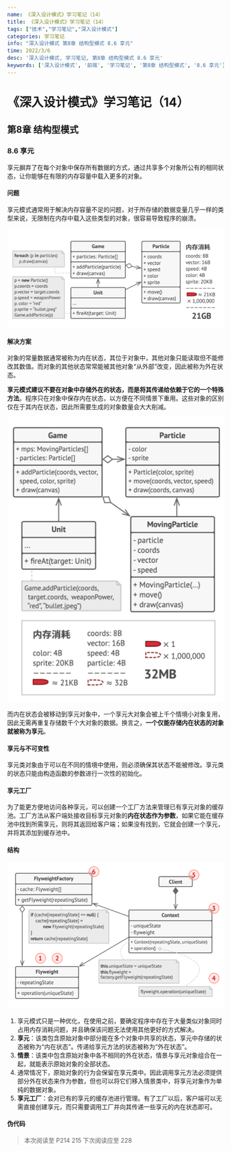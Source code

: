 ```yaml
---
name: 《深入设计模式》学习笔记（14）
title: 《深入设计模式》学习笔记（14）
tags: ["技术","学习笔记","深入设计模式"]
categories: 学习笔记
info: "深入设计模式 第8章 结构型模式 8.6 享元"
time: 2022/3/6
desc: '深入设计模式, 学习笔记, 第8章 结构型模式 8.6 享元'
keywords: ['深入设计模式', '前端', '学习笔记', '第8章 结构型模式', '8.6 享元']
---
```


# 《深入设计模式》学习笔记（14）

## 第8章 结构型模式

### 8.6 享元

享元摒弃了在每个对象中保存所有数据的方式，通过共享多个对象所公有的相同状态，让你能够在有限的内存容量中载入更多的对象。

#### 问题

享元模式通常用于解决内存容量不足的问题，对于所存储的数据变量几乎一样的类型来说，无限制在内存中载入这些类型的对象，很容易导致程序的崩溃。

![8-16.png](./images/8-16.png)

#### 解决方案

对象的常量数据通常被称为内在状态，其位于对象中，其他对象只能读取但不能修改其数值。而对象的其他状态常常能被其他对象“从外部”改变，因此被称为外在状态。

**享元模式建议不要在对象中存储外在的状态，而是将其传递给依赖于它的一个特殊方法**。程序只在对象中保存内在状态，以方便在不同情景下重用。这些对象的区别仅在于其内在状态，因此所需要生成的对象数量会大大削减。

![8-17.png](./images/8-17.png)

而内在状态会被移动到享元对象中，一个享元大对象会被上千个情境小对象复用，因此无需再重复存储数千个大对象的数据。换言之，**一个仅能存储内在状态的对象就被称为享元**。

#### 享元与不可变性

享元类对象由于可以在不同的情境中使用，则必须确保其状态不能被修改。享元类的状态只能由构造函数的参数进行一次性的初始化。

#### 享元工厂

为了能更方便地访问各种享元，可以创建一个工厂方法来管理已有享元对象的缓存池。工厂方法从客户端处接收目标享元对象的**内在状态作为参数**，如果它能在缓存池中找到所需享元，则将其返回给客户端；如果没有找到，它就会创建一个享元，并将其添加到缓存池中。

#### 结构

![8-18.png](./images/8-18.png)

1. 享元模式只是一种优化，在使用之前，要确定程序中存在于大量类似对象同时占用内存消耗问题，并且确保该问题无法使用其他更好的方式解决。
2. **享元**：该类包含原始对象中部分能在多个对象中共享的状态，享元中存储的状态被称为“内在状态”。传递给享元方法的状态被称为“外在状态”。
3. **情景**：该类中包含原始对象中各不相同的外在状态，情景与享元对象组合在一起，就能表示原始对象的全部状态。
4. 通常情况下，原始对象的行为会保留在享元类中。因此调用享元方法必须提供部分外在状态来作为参数，但也可以将它们移入情景类中，将享元对象作为单纯的数据对象。
5. **享元工厂**：会对已有的享元的缓存池进行管理。有了工厂以后，客户端可以无需直接创建享元，而只需要调用工厂并向其传递一些享元的内在状态即可。

#### 伪代码







> 本次阅读至 P214 215   下次阅读应至 228